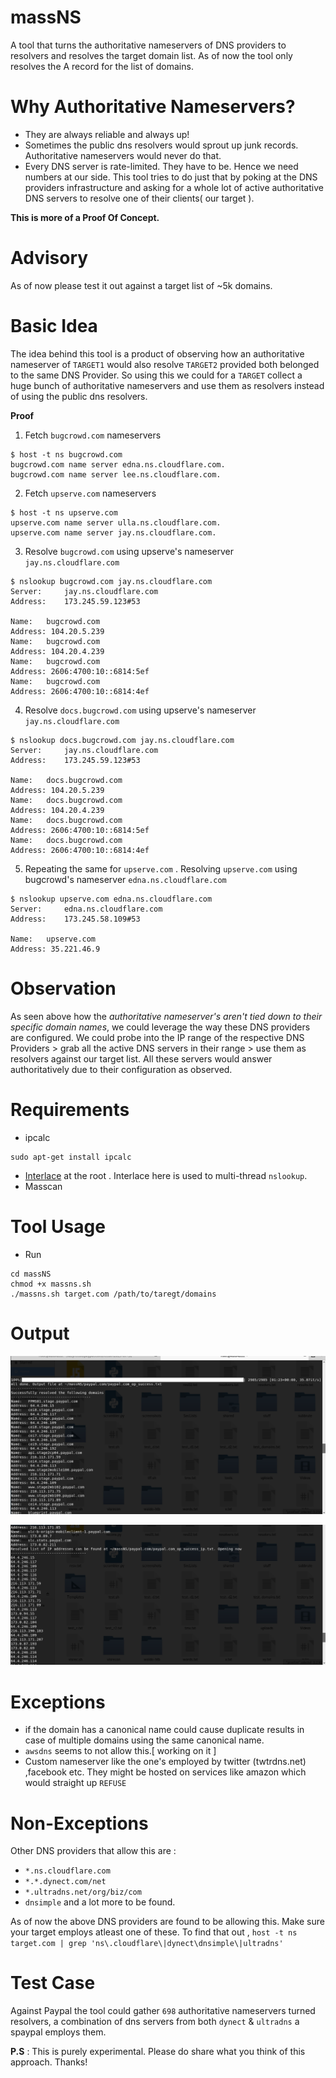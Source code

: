 
# massNS
A tool that turns the authoritative nameservers of DNS providers to resolvers and resolves the target domain list. As of now the tool only resolves the A record for the list of domains.

# Why Authoritative Nameservers?

- They are always reliable and always up!
- Sometimes the public dns resolvers would sprout up junk records. Authoritative nameservers would never do that.
- Every DNS server is rate-limited. They have to be. Hence we need numbers at our side. This tool tries to do just that by poking at the DNS providers infrastructure and asking for a whole lot of active authoritative DNS servers to resolve one of their clients( our target ).

**This is more of a Proof Of Concept.**

# Advisory 

As of now please test it out against a target list of ~5k domains. 


# Basic Idea

The idea behind this tool is a product of observing how an authoritative nameserver of `TARGET1` would also resolve `TARGET2` provided both belonged to the same DNS Provider. So using this we could for a `TARGET` collect a huge bunch of authoritative nameservers and use them as resolvers instead of using the public dns resolvers.

**Proof**

1. Fetch `bugcrowd.com` nameservers 

```
$ host -t ns bugcrowd.com
bugcrowd.com name server edna.ns.cloudflare.com.
bugcrowd.com name server lee.ns.cloudflare.com.
```
2. Fetch `upserve.com` nameservers 

```
$ host -t ns upserve.com
upserve.com name server ulla.ns.cloudflare.com.
upserve.com name server jay.ns.cloudflare.com.
```
3. Resolve `bugcrowd.com` using upserve's nameserver `jay.ns.cloudflare.com`

```
$ nslookup bugcrowd.com jay.ns.cloudflare.com
Server:		jay.ns.cloudflare.com
Address:	173.245.59.123#53

Name:	bugcrowd.com
Address: 104.20.5.239
Name:	bugcrowd.com
Address: 104.20.4.239
Name:	bugcrowd.com
Address: 2606:4700:10::6814:5ef
Name:	bugcrowd.com
Address: 2606:4700:10::6814:4ef
```
4. Resolve `docs.bugcrowd.com` using upserve's nameserver `jay.ns.cloudflare.com`

```
$ nslookup docs.bugcrowd.com jay.ns.cloudflare.com
Server:		jay.ns.cloudflare.com
Address:	173.245.59.123#53

Name:	docs.bugcrowd.com
Address: 104.20.5.239
Name:	docs.bugcrowd.com
Address: 104.20.4.239
Name:	docs.bugcrowd.com
Address: 2606:4700:10::6814:5ef
Name:	docs.bugcrowd.com
Address: 2606:4700:10::6814:4ef
```
5. Repeating the same for `upserve.com` . Resolving `upserve.com` using bugcrowd's nameserver `edna.ns.cloudflare.com`

```
$ nslookup upserve.com edna.ns.cloudflare.com
Server:		edna.ns.cloudflare.com
Address:	173.245.58.109#53

Name:	upserve.com
Address: 35.221.46.9
```

# Observation

As seen above how the *authoritative nameserver's aren't tied down to their specific domain names*, we could leverage the way these DNS providers are configured. We could probe into the IP range of the respective DNS Providers > grab all the active DNS servers in their range > use them as resolvers against our target list. All these servers would answer authoritatively due to their configuration as observed.

# Requirements 

- ipcalc

```
sudo apt-get install ipcalc
```
- [Interlace](https://github.com/codingo/Interlace) at the root . Interlace here is used to multi-thread `nslookup`.
- Masscan

# Tool Usage

- Run 

```
cd massNS
chmod +x massns.sh
./massns.sh target.com /path/to/taregt/domains
```

# Output

![domain's & ip's ](https://github.com/Abss0x7tbh/massNS/blob/master/ss_1.png)

![only ip's](https://github.com/Abss0x7tbh/massNS/blob/master/ss_2.png)

# Exceptions

- if the domain has a canonical name could cause duplicate results in case of multiple domains using the same canonical name.
- `awsdns` seems to not allow this.[ working on it ] 
- Custom nameserver like the one's employed by twitter (twtrdns.net) ,facebook etc. They might be hosted on services like amazon which would straight up `REFUSE`

# Non-Exceptions
Other DNS providers that allow this are :

- `*.ns.cloudflare.com` 
- `*.*.dynect.com/net` 
- `*.ultradns.net/org/biz/com`
- `dnsimple`
and a lot more to be found.

As of now the above DNS providers are found to be allowing this. Make sure your target employs atleast one of these. To find that out , 
`host -t ns target.com | grep 'ns\.cloudflare\|dynect\dnsimple\|ultradns'`


# Test Case

Against Paypal the tool could gather `698` authoritative nameservers turned resolvers, a combination of dns servers from both `dynect` & `ultradns` a spaypal employs them.


**P.S** : This is purely experimental. Please do share what you think of this approach. Thanks!
